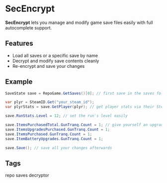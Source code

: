 # SecEncrypt

**SecEncrypt** lets you manage and modify game save files easily with full autocomplete support.

## Features
- Load all saves or a specific save by name  
- Decrypt and modify save contents cleanly  
- Re-encrypt and save your changes  

## Example
```cs
SaveState save = RepoGame.GetSaves()[0]; // first save in the saves folder

var plyr = SteamID.Get("your_steam_id");
var plyrStats = save.GetPlayer(plyr); // get player stats via their SteamID

save.RunStats.Level = 12; // set the run's level easily

save.ItemsPurchasedTotal.GunTranq.Count = 1; // give yourself an upgraded tranq gun easily for example
save.ItemsUpgradesPurchased.GunTranq.Count = 1;
save.ItemsPurchased.GunTranq.Count = 1;
save.ItemBatteryUpgrades.GunTranq.Count = 1;

save.Save(); // save all your changes afterwards
```

## Tags

repo saves decryptor
